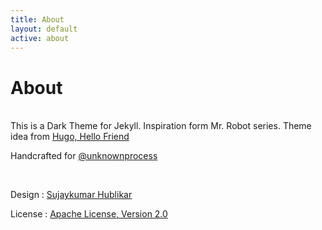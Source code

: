 ```yaml
---
title: About
layout: default
active: about
---
```


# About
<br>
This is a Dark Theme for Jekyll. Inspiration form Mr. Robot series. Theme idea from <a href="https://themes.gohugo.io/theme/hugo-theme-hello-friend/" target="_blank">Hugo, Hello Friend</a>

<br>

Handcrafted for <a href="https://twitter.com/unknownprocess" target="_blank">@unknownprocess</a>

<br>

Design : [Sujaykumar Hublikar](https://sujaykumarh.github.io/blog/)

License :  [Apache License, Version 2.0](http://www.apache.org/licenses/LICENSE-2.0)